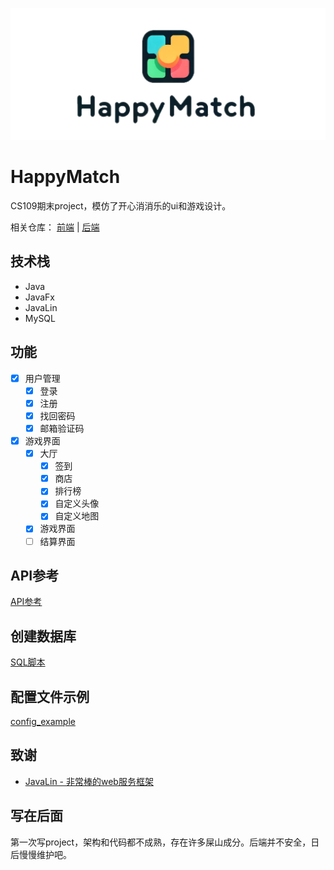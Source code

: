 
![Logo](./img/logo.png)


# HappyMatch


CS109期末project，模仿了开心消消乐的ui和游戏设计。

相关仓库： [前端](https://github.com/xcipHanD/SUSTech_CS109_Project_HappyMatch) | [后端](https://github.com/xcipHanD/SUSTech_CS109_Project_HappyMatchServer)


## 技术栈
  - Java
  - JavaFx
  - JavaLin
  - MySQL

## 功能

- [x] 用户管理
	- [x] 登录
	- [x] 注册
	- [x] 找回密码
	- [x] 邮箱验证码
- [x] 游戏界面
	- [x] 大厅
		- [x] 签到
		- [x] 商店
		- [x] 排行榜
		- [x] 自定义头像
		- [x] 自定义地图
	- [x] 游戏界面
	- [ ] 结算界面

## API参考
[API参考](API.md)

## 创建数据库
[SQL脚本](happymatch.sql)

## 配置文件示例
[config_example](config_example.json)

## 致谢
 - [JavaLin - 非常棒的web服务框架](https://javalin.io/)

## 写在后面
第一次写project，架构和代码都不成熟，存在许多屎山成分。后端并不安全，日后慢慢维护吧。